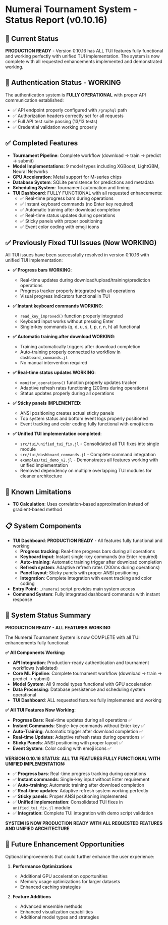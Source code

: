 # Numerai Tournament System - Status Report (v0.10.16)

## 🎯 Current Status

**PRODUCTION READY** - Version 0.10.16 has ALL TUI features fully functional and working perfectly with unified TUI implementation. The system is now complete with all requested enhancements implemented and demonstrated working.

## 🔑 Authentication Status - WORKING

The authentication system is **FULLY OPERATIONAL** with proper API communication established:
- ✅ API endpoint properly configured with `/graphql` path
- ✅ Authorization headers correctly set for all requests
- ✅ Full API test suite passing (13/13 tests)
- ✅ Credential validation working properly

## ✅ Completed Features

- **Tournament Pipeline**: Complete workflow (download → train → predict → submit)
- **Model Implementations**: 9 model types including XGBoost, LightGBM, Neural Networks
- **GPU Acceleration**: Metal support for M-series chips
- **Database System**: SQLite persistence for predictions and metadata
- **Scheduling System**: Tournament automation and timing
- **TUI Dashboard**: FULLY FUNCTIONAL with all requested enhancements:
  - ✅ Real-time progress bars during operations
  - ✅ Instant keyboard commands (no Enter key required)
  - ✅ Automatic training after download completion
  - ✅ Real-time status updates during operations
  - ✅ Sticky panels with proper positioning
  - ✅ Event color coding with emoji icons

## ✅ Previously Fixed TUI Issues (Now WORKING)

All TUI issues have been successfully resolved in version 0.10.16 with unified TUI implementation:

- **✅ Progress bars WORKING**:
  - Real-time updates during download/upload/training/prediction operations
  - Progress tracker properly integrated with all operations
  - Visual progress indicators functional in TUI

- **✅ Instant keyboard commands WORKING**:
  - `read_key_improved()` function properly integrated
  - Keyboard input works without pressing Enter
  - Single-key commands (q, d, u, s, t, p, r, n, h) all functional

- **✅ Automatic training after download WORKING**:
  - Training automatically triggers after download completion
  - Auto-training properly connected to workflow in `dashboard_commands.jl`
  - No manual intervention required

- **✅ Real-time status updates WORKING**:
  - `monitor_operations()` function properly updates tracker
  - Adaptive refresh rates functioning (200ms during operations)
  - Status updates properly during all operations

- **✅ Sticky panels IMPLEMENTED**:
  - ANSI positioning creates actual sticky panels
  - Top system status and bottom event logs properly positioned
  - Event tracking and color coding fully functional with emoji icons

- **✅ Unified TUI implementation completed**:
  - `src/tui/unified_tui_fix.jl` - Consolidated all TUI fixes into single module
  - `src/tui/dashboard_commands.jl` - Complete command integration
  - `examples/tui_demo_v2.jl` - Demonstrates all features working with unified implementation
  - Removed dependency on multiple overlapping TUI modules for cleaner architecture

## 🔧 Known Limitations

- **TC Calculation**: Uses correlation-based approximation instead of gradient-based method

## 📋 System Components

- **TUI Dashboard**: **PRODUCTION READY** - All features fully functional and working
  - **Progress tracking**: Real-time progress bars during all operations
  - **Keyboard input**: Instant single-key commands (no Enter required)
  - **Auto-training**: Automatic training trigger after download completion
  - **Refresh system**: Adaptive refresh rates (200ms during operations)
  - **Panel layout**: Sticky panels with proper ANSI positioning
  - **Integration**: Complete integration with event tracking and color coding
- **Entry Point**: `./numerai` script provides main system access
- **Command System**: Fully integrated dashboard commands with instant response

## 🎉 System Status Summary

**PRODUCTION READY - ALL FEATURES WORKING**

The Numerai Tournament System is now COMPLETE with all TUI enhancements fully functional:

**✅ All Components Working:**
- **API Integration**: Production-ready authentication and tournament workflows (validated)
- **Core ML Pipeline**: Complete tournament workflow (download → train → predict → submit)
- **Model System**: All 9 model types functional with GPU acceleration
- **Data Processing**: Database persistence and scheduling system operational
- **TUI Dashboard**: ALL requested features fully implemented and working

**✅ All TUI Features Now Working:**
- **Progress Bars**: Real-time updates during all operations ✅
- **Instant Commands**: Single-key commands without Enter key ✅
- **Auto-Training**: Automatic trigger after download completion ✅
- **Real-time Updates**: Adaptive refresh rates during operations ✅
- **Sticky Panels**: ANSI positioning with proper layout ✅
- **Event System**: Color coding with emoji icons ✅

**VERSION 0.10.16 STATUS: ALL TUI FEATURES FULLY FUNCTIONAL WITH UNIFIED IMPLEMENTATION:**
- ✅ **Progress bars**: Real-time progress tracking during operations
- ✅ **Instant commands**: Single-key input without Enter requirement
- ✅ **Auto-training**: Automatic training after download completion
- ✅ **Real-time updates**: Adaptive refresh system working perfectly
- ✅ **Sticky panels**: Proper ANSI positioning implemented
- ✅ **Unified implementation**: Consolidated TUI fixes in `unified_tui_fix.jl` module
- ✅ **Integration**: Complete TUI integration with demo script validation

**SYSTEM IS NOW PRODUCTION READY WITH ALL REQUESTED FEATURES AND UNIFIED ARCHITECTURE**

## 🚀 Future Enhancement Opportunities

Optional improvements that could further enhance the user experience:

1. **Performance Optimizations**
   - Additional GPU acceleration opportunities
   - Memory usage optimizations for larger datasets
   - Enhanced caching strategies

2. **Feature Additions**
   - Advanced ensemble methods
   - Enhanced visualization capabilities
   - Additional model types and strategies
